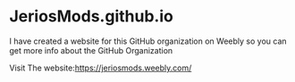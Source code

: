 # JeriosMods.github.io

I have created a website for this GitHub organization on Weebly so you can get more info about the GitHub Organization 

Visit The website:https://jeriosmods.weebly.com/
